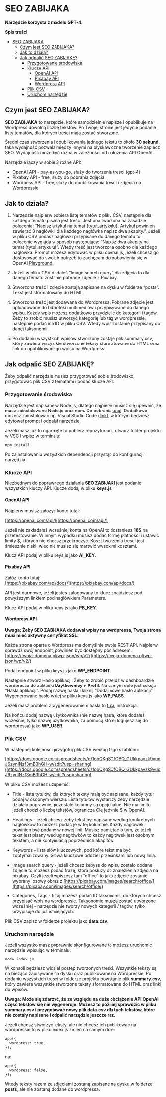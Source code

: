 # SEO ZABIJAKA
**Narzędzie korzysta z modelu GPT-4.**

**Spis treści**

- [SEO ZABIJAKA](#seo-zabijaka)
  * [Czym jest SEO ZABIJAKA?](#czym-jest-seo-zabijaka)
  * [Jak to działa?](#jak-to-działa)
  * [Jak odpalić SEO ZABIJAKĘ?](#jak-odpalić-seo-zabijakę)
    + [Przygotowanie środowiska](#przygotowanie-środowiska)
    + [Klucze API](#klucze-api)
      - [OpenAI API](#openai-api)
      - [Pixabay API](#pixabay-api)
      - [Wordpress API](#wordpress-api)
    + [Plik CSV](#plik-csv)
    + [Uruchom narzędzie](#uruchom-narzędzie)

## Czym jest SEO ZABIJAKA?

**SEO ZABIJAKA** to narzędzie, które samodzielnie napisze i opublikuje na Wordpress dowolną liczbę tekstów. Po Twojej stronie jest jedynie podanie listy tematów, dla których treści mają zostać stworzone. 

Średni czas stworzenia i opublikowania jednego tekstu to około **30 sekund**, taka wydajność pozwala między innymi na błyskawiczne tworzenie zaplecz SEO. Wydajność może być różna w zależności od obłożenia API OpenAI.

Narzędzie łączy w sobie 3 różne API:

* OpenAI API - pay-as-you-go, służy do tworzenia treści (gpt-4)
* Pixabay API - free, służy do pobrania zdjęcia
* Wordpess API - free, służy do opublikowania treści i zdjęcia na Wordpressie

## Jak to działa?
1. Narzędzie najpierw pobiera listę tematów z pliku CSV, następnie dla każdego tematu pisana jest treść. Jest ona tworzona na zasadzie polecenia:
“Napisz artykuł na temat {tytuł_artykułu}. Artykuł powinien zawierać 3 nagłówki, dla każdego nagłówka napisz dwa akapity.”. Jeżeli w pliku CSV podasz nagłówki przypisane do danego tematu to polecenie wygląda w sposób następujący: “Napisz dwa akapity na temat {tytuł_artykułu}”. Wtedy treść jest tworzona osobno dla każdego nagłówka. Prompt możesz edytować w pliku openai.js, jeżeli chcesz go dostosować do swoich potrzeb to zachęcam do pobawienia się w OpenAI [Playground](https://platform.openai.com/playground).

2. Jeżeli w pliku CSV dodałeś “Image search query” dla zdjęcia to dla danego tematu zostanie pobrane zdjęcie z Pixabay.

3. Stworzona treść i zdjęcie zostają zapisane na dysku w folderze “posts”. Tekst jest sformatowany do HTML.

4. Stworzona treść jest dodawana do Wordpressa. Pobrane zdjęcie jest uploadowane do biblioteki multimediów i przypisywane do danego wpisu. Każdy wpis możesz dodatkowo przydzielić do kategorii i tagów. Żeby to zrobić musisz utworzyć kategorię lub tag w wordpressie, następnie podać ich ID w pliku CSV. Wtedy wpis zostanie przypisany do danej taksonomii.

5. Po dodaniu wszystkich wpisów stworzony zostaje plik summary.csv, który zawiera wszystkie stworzone teksty sformatowane do HTML oraz link do opublikowanego wpisu na Wordpress.

## Jak odpalić SEO ZABIJAKĘ?

Żeby odpalić narzędzie musisz przygotować sobie środowisko, przygotować plik CSV z tematami i podać klucze API.

### Przygotowanie środowiska

Narzędzie jest napisane w Node.js, dlatego najpierw musisz się upewnić, że masz zainstalowane Node.js oraz npm. Do pobrania [tutaj](https://nodejs.org/en/). Dodatkowo możesz zainstalować np. Visual Studio Code ([link](https://code.visualstudio.com/)), w którym będziesz edytował prompt i odpalał narzędzie.

Jeżeli masz już to ogarnięte to pobierz repozytorium, otwórz folder projektu w VSC i wpisz w terminalu:
```
npm install
```
Po zainstalowaniu wszystkich dependencji przystąp do konfiguracji narzędzia.

### Klucze API

Niezbędnym do poprawnego działania **SEO ZABIJAKI** jest podanie wszystkich kluczy API. Klucze dodaj w pliku **keys.js**.

#### OpenAI API

Najpierw musisz założyć konto tutaj:

[https://openai.com/api/](https://openai.com/api/)

Jeżeli nie zakładałeś wcześniej konta na OpenAI to dostaniesz **18$** na przetestowanie. W innym wypadku musisz dodać formę płatności i ustawić limity $, których nie chcesz przekroczyć. Koszt tworzenia treści jest śmiesznie niski, więc nie musisz się martwić wysokimi kosztami.

Klucz API podaj w pliku keys.js jako **AI_KEY**.

#### Pixabay API

Załóż konto tutaj: \
[https://pixabay.com/api/docs/](https://pixabay.com/api/docs/)

API jest darmowe, jeżeli jesteś zalogowany to klucz znajdziesz pod powyższym linkiem pod nagłówkiem Parameters.

Klucz API podaj w pliku keys.js jako **PB_KEY**.


#### Wordpress API

**Uwaga: Żeby SEO ZABIJAKA dodawał wpisy na wordpressa, Twoja strona musi mieć aktywny certyfikat SSL.**

Każda strona oparta o Wordpress ma domyślnie swoje REST API. Najpierw sprawdź swój endpoint, powinien być dostępny pod adresem: \
[https://twoja-domena.pl/wp-json/wp/v2/](https://twoja-domena.pl/wp-json/wp/v2/)

Podaj endpoint w pliku keys.js jako **WP_ENDPOINT**

Następnie stwórz Hasło aplikacji. Żeby to zrobić przejdź w dashboardzie wordpressa do zakładki **Użytkownicy > Profil**. Na samym dole jest sekcja “Hasła aplikacji”. Podaj nazwę hasła i kliknij “Dodaj nowe hasło aplikacji”. Wygenerowane hasło wklej w pliku keys.js jako **WP_PASS**.

Jeżeli masz problem z wygenerowaniem hasła to [tutaj](https://www.paidmembershipspro.com/create-application-password-wordpress/) instrukcja.

Na końcu dodaj nazwę użytkownika (nie nazwę hasła, które dodałeś wcześniej tylko nazwę użytkownika, za pomocą której logujesz się do wordpressa) jako **WP_USER**.

### Plik CSV

W następnej kolejności przygotuj plik CSV według tego szablonu:

[https://docs.google.com/spreadsheets/d/1obQKgSCfOBQ_GUkkpavzk9vudJ6zynINzf3mB3hGH-w/edit?usp=sharing](https://docs.google.com/spreadsheets/d/1obQKgSCfOBQ_GUkkpavzk9vudJ6zynINzf3mB3hGH-w/edit?usp=sharing)

W pliku CSV możesz uzupełnić:

* Title - lista tytułów, dla których teksty mają być napisane, każdy tytuł podaj w osobnym wierszu. Lista tytułów wystarczy żeby narzędzie działało poprawnie, pozostałe kolumny są opcjonalne. Nie ma limitu jeżeli chodzi o liczbę tekstów, ogranicza Cię jedynie $ w OpenAI.

* Headings - jeżeli chcesz żeby tekst był napisany według konkretnych nagłówków to możesz podać je w tej kolumnie. Każdy nagłówek powinien być podany w nowej linii. Musisz pamiętać o tym, że jeżeli tekst jest pisany według nagłówków to każdy nagłówek jest osobnym tekstem, a nie kontynuacją poprzednich akapitów.
* Keywords - lista słów kluczowych, pod które tekst ma być zoptymalizowany. Słowa kluczowe oddziel przecinkami lub nową linią.

* Image search query - jeżeli chcesz żebyss do wpisu zostało dodane zdjęcie to możesz podać frazę, która posłuży do znalezienia zdjęcia na pixabay. Czyli jeżeli wpiszesz tam “office” to jako zdjęcie zostanie wybrany losowy obraz z [https://pixabay.com/images/search/office/](https://pixabay.com/images/search/office/)

* Categories, Tags - tutaj możesz podać ID taksonomii, do których chcesz przypisać wpis na wordpressie. Taksonomie muszą zostać utworzone wcześniej - narzędzie nie tworzy nowych kategorii / tagów, tylko przypisuje do już istniejących.

Plik CSV zapisz w folderze projektu jako **data.csv**.

### Uruchom narzędzie

Jeżeli wszystko masz poprawnie skonfigurowane to możesz uruchomić narzędzie wpisując w terminalu:
```
node index.js
```
W konsoli będziesz widział postęp tworzonych treści. Wszystkie teksty są na bieżąco zapisywane na dysku oraz publikowane na Wordpressie. Po dodaniu wszystkich treści w folderze projektu powstanie plik **summary.csv**, który zawiera wszystkie stworzone teksty sformatowane do HTML oraz linki do wpisów.

**Uwaga: Może się zdarzyć, że ze względu na duże obciążenie API OpenAI część tekstów się nie wygeneruje. Możesz to później sprawdzić w pliku summary.csv i przygotować nowy plik data.csv dla tych tekstów, które nie zostały napisane i odpalić narzędzie jeszcze raz.**

Jeżeli chcesz stworzyć teksty, ale nie chcesz ich publikować na wordpressie to w pliku index.js zmień na samym dole:
```
app({
  wordpress: true,
});
```

na:
```
app({
  wordpress: false,
});
```

Wtedy teksty razem ze zdjęciami zostaną zapisane na dysku w folderze **posts**, ale nie zostaną dodane do wordpressa.

